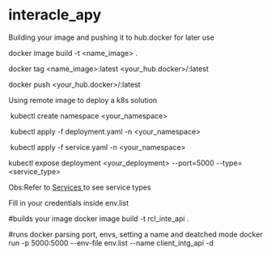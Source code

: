 # interacle_apy



Building your image and pushing it to hub.docker for later use

docker image build -t <name_image> .

docker tag <name_image>:latest <your_hub.docker>/<repo>:latest

docker push <your_hub.docker>/<repo>:latest



Using remote image to deploy a k8s solution



​	kubectl create namespace <your_namespace>

​	kubectl apply -f deployment.yaml -n <your_namespace>

​	kubectl apply -f service.yaml -n <your_namespace>

kubectl expose deployment <your_deployment> --port=5000 --type=<service_type>

Obs:Refer to [ Services ](https://kubernetes.io/docs/concepts/services-networking/service/ )to see service types



Fill in your credentials inside env.list

#builds your image
docker image build -t rcl_inte_api .

#runs docker parsing port, envs, setting a name and deatched mode
docker run -p 5000:5000 --env-file env.list --name client_intg_api -d

